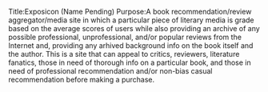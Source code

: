 Title:Exposicon (Name Pending)
Purpose:A book recommendation/review aggregator/media site in which a particular piece of literary media is grade based on the average scores of users while also providing an archive of any possible professional, unprofessional, and/or popular reviews from the Internet and, providing any arhived background info on the book itself and the author. This is a site that can appeal to critics, reviewers, literature fanatics, those in need of thorough info on a particular book, and those in need of professional recommendation and/or non-bias casual recommendation before making a purchase. 
